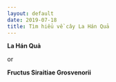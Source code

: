 ```yaml
---
layout: default
date: 2019-07-18
title: Tìm hiểu về cây La Hán Quả
---
```


**La Hán Quả**

or

**Fructus Siraitiae Grosvenorii**


